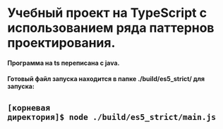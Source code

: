 # Учебный проект на TypeScript с использованием ряда паттернов проектирования.
#### Программа на ts переписана с java.
#### Готовый файл запуска находится в папке ./build/es5_strict/ для запуска:
## <code>[корневая директория]$ node ./build/es5_strict/main.js </code>
